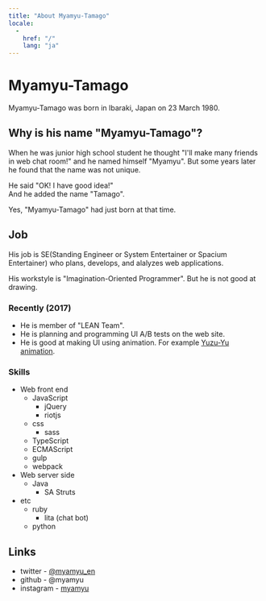 ```yaml
---
title: "About Myamyu-Tamago"
locale:
  -
    href: "/"
    lang: "ja"
---
```


Myamyu-Tamago
==============

Myamyu-Tamago was born in Ibaraki, Japan on 23 March 1980.


Why is his name "Myamyu-Tamago"?
-----------------------------------

When he was junior high school student he thought "I'll make many friends in web chat room!" and he named himself "Myamyu".
But some years later he found that the name was not unique.

He said "OK! I have good idea!"  
And he added the name "Tamago".

Yes, "Myamyu-Tamago" had just born at that time.

Job
----

His job is SE(Standing Engineer or System Entertainer or Spacium Entertainer) who plans, develops, and alalyzes web applications.

His workstyle is "Imagination-Oriented Programmer". But he is not good at drawing.

### Recently (2017)

- He is member of "LEAN Team".
- He is planning and programming UI A/B tests on the web site.
- He is good at making UI using animation. For example [Yuzu-Yu animation](https://myamyu.github.io/yuzuyu/).

### Skills

- Web front end
  - JavaScript
    - jQuery
    - riotjs
  - css
    - sass
  - TypeScript
  - ECMAScript
  - gulp
  - webpack
- Web server side
  - Java
    - SA Struts
- etc
  - ruby
    - lita (chat bot)
  - python

Links
----------

- twitter - [@myamyu_en](https://twitter.com/myamyu_en)
- github - @myamyu
- instagram - [myamyu](https://www.instagram.com/myamyu/)
